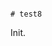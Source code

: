                                                                                                                                                                                                                                           # test8

Init.
